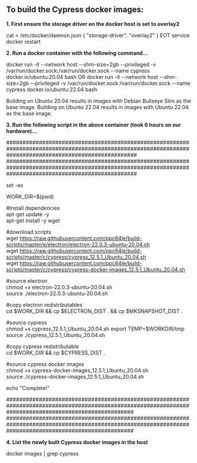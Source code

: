 To build the Cypress docker images:
--------------------------------------

**1. First ensure the storage driver on the docker host is set to overlay2**

cat <<EOT > /etc/docker/daemon.json
{
"storage-driver": "overlay2"
}
EOT
service docker restart

**2. Run a docker container with the following command...**

docker run -it --network host --shm-size=2gb --privileged  -v /var/run/docker.sock:/var/run/docker.sock --name cypress docker.io/ubuntu:20.04 bash
OR
docker run -it --network host --shm-size=2gb --privileged  -v /var/run/docker.sock:/var/run/docker.sock --name cypress docker.io/ubuntu:22.04 bash

Building on Ubuntu 20.04 results in images with Debian Bullseye Slim as the base image. Building on Ubuntu 22.04 results in images with Ubuntu 22.04 as the base image.

**3. Run the following script in the above container (took 6 hours on our hardware)...**

########################################################################################################################################################  
########################################################################################################################################################  

set -ex

WORK_DIR=$(pwd)  
  
#Install dependencies  
apt-get update -y  
apt-get install -y wget

#download scripts  
wget https://raw.githubusercontent.com/ppc64le/build-scripts/master/e/electron/electron-22.0.3-ubuntu-20.04.sh  
wget https://raw.githubusercontent.com/ppc64le/build-scripts/master/c/cypress/cypress_12.5.1_Ubuntu_20.04.sh  
wget https://raw.githubusercontent.com/ppc64le/build-scripts/master/c/cypress/cypress-docker-images_12.5.1_Ubuntu_20.04.sh  
  
#source electron  
chmod +x electron-22.0.3-ubuntu-20.04.sh  
source ./electron-22.0.3-ubuntu-20.04.sh

#copy electron redistributables  
cd $WORK_DIR && cp $ELECTRON_DIST . && cp $MKSNAPSHOT_DIST .  

#source cypress  
chmod +x cypress_12.5.1_Ubuntu_20.04.sh
export TEMP=$WORKDIR/tmp
source ./cypress_12.5.1_Ubuntu_20.04.sh  

#copy cypress redistributable  
cd $WORK_DIR && cp $CYPRESS_DIST .  

#source cypress docker images  
chmod +x cypress-docker-images_12.5.1_Ubuntu_20.04.sh  
source ./cypress-docker-images_12.5.1_Ubuntu_20.04.sh  

echo "Complete!"  

#######################################################################################################################################################  
#######################################################################################################################################################

**4. List the newly built Cypress docker images in the host**

docker images | grep cypress
